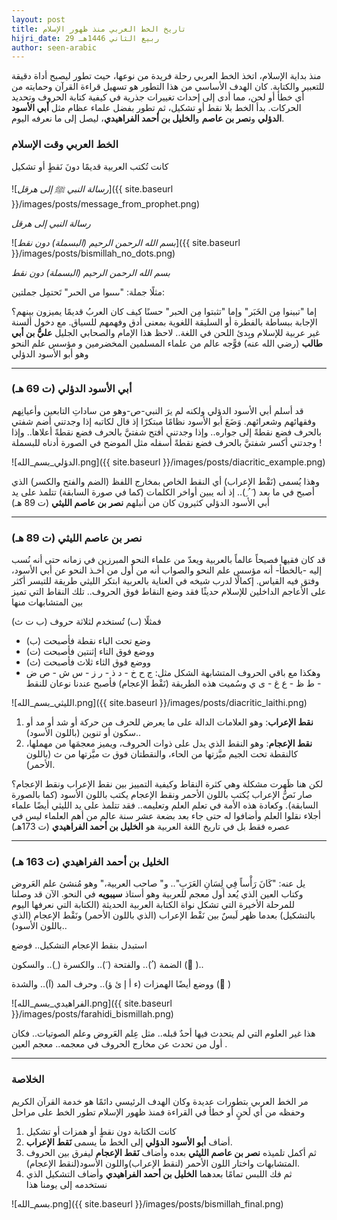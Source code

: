 ```yaml
---
layout: post
title: تاريخ الخط العربي منذ ظهور الإسلام
hijri_date: 29 ربيع الثاني 1446هـ
author: seen-arabic
---
```


منذ بداية الإسلام، اتخذ الخط العربي رحلة فريدة من نوعها، حيث تطور ليصبح أداة دقيقة للتعبير والكتابة. كان الهدف الأساسي من هذا التطور هو تسهيل قراءة القرآن وحمايته من أي خطأ أو لحن، مما أدى إلى إحداث تغييرات جذرية في كيفية كتابة الحروف وتحديد الحركات. بدأ الخط بلا نقط أو تشكيل، ثم تطور بفضل علماء عظام مثل **أبي الأسود الدؤلي** و**نصر بن عاصم** و**الخليل بن أحمد الفراهيدي**، ليصل إلى ما نعرفه اليوم.

### الخط العربي وقت الإسلام

كانت تُكتب العربية قديمًا دونَ نَقطٍ أو تشكيل

![*رسالة النبي ﷺ إلى هرقل*]({{ site.baseurl }}/images/posts/message_from_prophet.png)

_رسالة النبي إلى هرقل_

![*بسم الله الرحمن الرحيم (البسملة) دون نقط*]({{ site.baseurl }}/images/posts/bismillah_no_dots.png)

_بسم الله الرحمن الرحيم (البسملة) دون نقط_

مثلًا جملة: "ٮٮٮٮوا مں الحٮر" تَحتمِل جملتين:

إما "تبينوا مِن الخَبَر" وإما "تثبتوا مِن الحبر"
حسنًا كيف كان العربُ قديمًا يميزون بينهم؟
الإجابة ببساطة بالفطرة أو السليقة اللغوية بمعنى أدق وفهمهم للسياق. مع دخول ألسنة غير عربية للإسلام وبِدئ اللحن في اللغة.. لاحظ هذا الإمام والصحابي الجليل **عليُّ بن أبي طالب** (رضي الله عنه)
فوًّجه عالم من علماء المسلمين المخضرمين و مؤسس علم النحو وهو أبو الأسود الدؤلي

---

### أبي الأسود الدؤلي (ت 69 هـ)

قد أسلم أبي الأسود الدؤلي ولكنه لم يرَ النبي-ص-وهو من ساداتِ التابعين وأعيانِهم وفقهائهم وشعرائهم.
وَضَعَ أبو الأسود نظامًا مبتكرًا إذ قال لكاتبه إذا وجدتني أضم شفتي بالحرف فضع نقطةً إلى جواره.. وإذا وجدتني أفتح شفتيَّ بالحرف فضع نقطةً أعلاها.. وإذا وجدتني أكسر شفتيَّ بالحرف فضع نقطةً أسفله مثل الموضح في الصورة أدناه للبسملة !

![الدؤلي_بسم_الله.png]({{ site.baseurl }}/images/posts/diacritic_example.png)

وهذا يُسمى (نَقْط الإعراب) أي النقط الخاص بمخارج اللفظ (الضم والفتح والكسر) الذي أصبح في ما بعد ( َ ُ ِ).. إذ أنه يبين أواخر الكلمات (كما في صورة السابقة)
تتلمذ على يد أبي الأسود الدؤلي كثيرون كان من أنبلهم **نصر بن عاصم الليثي** (ت 89 هـ)

---

### نصر بن عاصم الليثي (ت 89 هـ)

قد كان فقيها فصيحاً عالماً بالعربية ويعدّ من علماء النحو المبرزين في زمانه حتى أنه نُسب إليه -بالخطأ- أنه مؤسس علم النحو والصواب أنه من أول من أخـذ النحو عن أبي الأسود، وفتق فيه القياس.
إكمالًا لدرب شيخه في العناية بالعربية ابتكر الليثي طريقة للتيسر أكثر على الأعاجم الداخلين للإسلام حديثًا فقد وضع النقاط فوق الحروف.. تلك النقاط التي تميز بين المتشابهات منها

فمثلًا (ٮ) تُستخدم لثلاثة حروف (ب ت ث)

- وضع تحت الباء نقطة فأصبحت (ب)
- ووضع فوق التاء إثنتين فأصبحت (ت)
- ووضع فوق الثاء ثلاث فأصبحت (ث)
- وهكذا مع باقي الحروف المتشابهة الشكل
  مثل:
  ج ح خ - د ذ - ر ز - س ش - ص ض - ط ظ - ع غ - ى ي
  وسُميت هذه الطريقة (نَقْط الإعجام)
  فأصبح عندنا نوعان للنقط

![الليثي_بسم_الله.png]({{ site.baseurl }}/images/posts/diacritic_laithi.png)

1. **نقط الإعراب**: وهو العلامات الدالة على ما يعرض للحرف من حركة أو شد أو مد أو سكون أو تنوين (باللون الأسود)..
2. **نقط الإعجام**: وهو النقط الذي يدل على ذوات الحروف، ويميز معجمَها من مهملها، كالنقطة تحت الجيم ميَّزتها من الحاء، والنقطتان فوق ت ميَّزتها من ث (باللون الأحمر).

لكن هنا ظَهرت مشكلة وهي كثرة النقاط وكيفية التمييز بين نقط الإعراب ونقط الإعجام؟ صار نَصُّ الإعراب يُكتب باللون الأحمر ونقط الإعجام يكتب باللون الأسود (كما بالصورة السابقة).
وكعادة هذه اﻷمة في تعلم العلم وتعليمه.. فقد تتلمذ على يد الليثي أيضًا علماء أجلاء نقلوا العلم وأضافوا له حتى جاء بعد بضعة عشر سنة عالم من أهم العلماء ليس في عصره فقط بل في تاريخ اللغة العربية هو **الخليل بن أحمد الفراهيدي** (ت 173هـ)

---

### الخليل بن أحمد الفراهيدي (ت 163 هـ)

يل عنه: "كَانَ رَأْساً فِي لِسَانِ العَرَبِ".. و" صاحب العربية،" وهو مُنشئ علم العَروض وكتاب العين الذي يُعد أول معجم للعربية وهو أستاذ **سيبويه** في النحو.
الآن قد وصلنا للمرحلة الأخيرة التي تشكل نواة الكتابة العربية الحديثة (الكتابة التي نعرفها اليوم بالتشكيل) بعدما ظهر لَبسٌ بين نَقْط الإعراب (الذي باللون الأحمر) ونَقْط الإعجام (الذي باللون الأسود)..

استبدل بنقط الإعجام التشكيل.. فوضع

الضمة ( ُ).. والفتحة ( َ).. والكسرة ( ِ).. والسكون ( ْ)..

ووضع أيضًا الهمزات (ء أ إ ئ ؤ).. وحرف المد (آ).. والشدة ( ّ)

![الفراهيدي_بسم_الله.png]({{ site.baseurl }}/images/posts/farahidi_bismillah.png)

هذا غير العلوم التي لم يتحدث فيها أحدٌ قبله.. مثل عِلم العَروض وعلم الصوتيات.. فكان أول من تحدث عن مخارج الحروف في معجمه.. معجم العين .

---

### الخلاصة

مر الخط العربي بتطورات عديدة وكان الهدف الرئيسي دائمًا هو خدمة القرآن الكريم وحفظه من أي لَحنٍ أو خطأ في القراءة فمنذ ظهور الإسلام تطور الخط على مراحل

1. كانت الكتابة دون نقطٍ أو همزات أو تشكيل
2. أضاف **أبو الأسود الدؤلي** إلى الخط ما يسمى **نَقط الإعراب**.
3. ثم أكمل تلميذه **نصر بن عاصم الليثي** بعده وأضاف **نَقط الإعجام** ليفرق بين الحروف المتشابهات واختار اللون الأحمر (لنقط الإعراب)واللون الأسود(لنقط الإعجام).
4. ثم فك اللبس تمامًا بعدهما **الخليل بن أحمد الفراهيدي** وأضاف التشكيل الذي نستخدمه إلى يومنا هذا

![بسم_الله.png]({{ site.baseurl }}/images/posts/bismillah_final.png)
